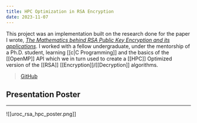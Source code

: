 ```yaml
---
title: HPC Optimization in RSA Encryption
date: 2023-11-07
---
```

This project was an implementation built on the research done for the paper I wrote, <a href="../assets/RSA/Math_Behind_RSA_Encryption.pdf" target="_blank"><i>The Mathematics behind RSA Public Key Encryption and its applications</i></a>.  I worked with a fellow undergraduate, under the mentorship of a Ph.D. student, learning [[c|C Programming]] and the basics of the [[OpenMP]] API which we in turn used to create a [[HPC]] Optimized version of the [[RSA]] [[Encryption]]/[[Decryption]] algorithms.  

>[GitHub](https://github.com/gpullela/rsa) 
## Presentation Poster
---
![[uroc_rsa_hpc_poster.png]]
